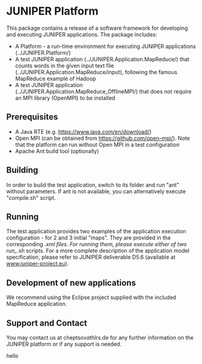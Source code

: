 # JUNIPER Platform

This package contains a release of a software framework for developing and executing JUNIPER applications.
The package includes:

- A Platform - a run-time environment for executing JUNIPER applications (../JUNIPER.Platform/)
- A test JUNIPER application (../JUNIPER.Application.MapReduce/) that counts words in the given input text file (../JUNIPER.Application.MapReduce/input), following the famous MapReduce example of Hadoop 
- A test JUNIPER application (../JUNIPER.Application.MapReduce_OfflineMPI/) that does not require an MPI library (OpenMPI) to be installed

## Prerequisites
- A Java RTE (e.g. https://www.java.com/en/download/)
- Open MPI (can be obtained from https://github.com/open-mpi/). Note that the platform can run without Open MPI in a test configuration
- Apache Ant build tool (optionally)

## Building
In order to build the test application, switch to its folder and run "ant" without parameters.
If ant is not available, you can alternatively execute "compile.sh" script.

## Running
The test application provides two examples of the application execution configuration - for 2 and 3 initial "maps".
They are provided in the corresponding *.xml files. For running them, please execute either of two run_*.sh scripts.
For a more complete description of the application model specification, please refer to JUNIPER deliverable D5.6 (available at www.juniper-project.eu).

## Development of new applications
We recommend using the Eclipse project supplied with the included MapReduce application.

## Support and Contact
You may contact us at cheptsov*at*hlrs.de for any further information on the JUNIPER platform or if any support is needed.

hello